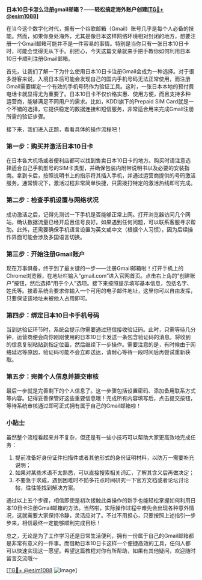 **日本10日卡怎么注册gmail邮箱？——轻松搞定海外账户创建[[TG💪+ @esim1088](https://t.me/s/esim1088)]**

在当今这个数字化时代，拥有一个谷歌邮箱（Gmail）账号几乎是每个人必备的技能。然而，如果你身处海外，尤其是像日本这样网络环境相对封闭的地方，想要注册一个Gmail邮箱可能并不是一件容易的事情。特别是当你只有一张日本10日卡时，可能会觉得无从下手。别担心，今天这篇文章就来手把手教你如何利用日本10日卡顺利注册Gmail邮箱。

首先，让我们了解一下为什么使用日本10日卡注册Gmail会成为一种选择。对于很多游客来说，入境日本后可能会发现自己的国内手机号码无法正常使用，而注册Gmail需要绑定一个有效的手机号码作为验证工具。这时，一张日本本地的预付费电话卡就显得尤为重要了。日本10日卡不仅价格实惠、使用方便，而且支持多种运营商，能够满足不同用户的需求。比如，KDDI旗下的Prepaid SIM Card就是一个不错的选择，它提供稳定的数据连接和短信服务，非常适合用来完成Gmail注册所需的验证步骤。

接下来，我们进入正题，看看具体的操作流程吧！

### 第一步：购买并激活日本10日卡

在日本各大机场或者便利店都可以找到售卖日本10日卡的地方。购买时请注意选择适合自己手机型号的SIM卡类型，并确保包装内附带说明书以及必要的安装指南。拿到卡后，按照说明书上的指示将其插入手机，并通过运营商提供的号码激活服务。通常情况下，激活过程非常简单快捷，只需拨打特定的激活热线即可完成。

### 第二步：检查手机设置与网络状况

成功激活之后，记得先测试一下手机是否能够正常上网。打开浏览器访问几个网站，确认数据流量已经开启且信号良好。如果遇到任何问题，可以联系客服寻求帮助。此外，还需要确保手机语言设置为英文或中文（根据个人习惯），因为后续操作界面可能会涉及多国语言切换。

### 第三步：开始注册Gmail账户

现在万事俱备，终于到了最关键的一步——注册Gmail邮箱啦！打开手机上的Chrome浏览器，在地址栏输入“gmail.com”进入官网首页。点击右上角的“创建账户”按钮，然后选择“用于个人”选项。接下来按照提示填写基本信息，包括名字、姓氏等。接着系统会要求你输入一个可用的电子邮件地址，这里你可以自由发挥，只要保证该地址未被他人占用即可。

### 第四步：绑定日本10日卡手机号码

当到达验证环节时，系统会提示你需要通过短信接收验证码。此时，只需等待几分钟，运营商便会向你刚刚使用的日本10日卡发送一条包含验证码的消息。将收到的信息复制粘贴到指定位置，然后继续下一步操作。需要注意的是，有时候由于网络延迟等原因，验证码可能不会立即送达，请耐心等待一段时间后再尝试重新获取。

### 第五步：完善个人信息并提交审核

最后一步就是完善剩下的个人信息了。这一步骤包括设置密码、添加备用联系方式等内容。记得妥善保管好这些重要信息哦！完成所有内容填写后，点击提交按钮，等待系统审核通过即可正式拥有属于自己的Gmail邮箱啦！

### 小贴士

虽然整个流程看起来并不复杂，但还是有一些小技巧可以帮助大家更高效地完成任务：

1. 提前准备好身份证件扫描件或者其他形式的身份证明材料，以防万一需要补充说明；
2. 如果对某些术语不太熟悉，可以直接搜索相关词汇，了解其含义后再做决定；
3. 不要急于求成，遇到困难时不妨多花点时间研究一下官方文档或者论坛讨论帖，往往能找到解决方案。

通过以上五个步骤，相信即使是初次接触此类操作的新手也能轻松掌握如何利用日本10日卡注册Gmail邮箱的方法。当然啦，实际操作过程中难免会出现各种意外情况，这就需要大家保持冷静，灵活应对了。不过不用担心，只要按照上述指引一步步来，相信最终一定能够顺利完成目标！

总之，无论是为了工作学习还是日常生活便利，拥有一份属于自己的Gmail邮箱都是非常有意义的一件事。而借助日本10日卡这样一个便捷高效的工具，任何人都可以快速实现这一愿望。希望这篇教程对你有所帮助，如果有其他疑问，欢迎随时留言交流哦～ 

[[TG💪+ @esim1088](https://t.me/s/esim1088) ![Image](https://i.postimg.cc/4NQfJmqS/Snipaste-2025-05-13-00-14-12.png)]